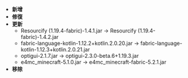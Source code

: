 - **新增**
- **修復**
- **更新**
    - Resourcify (1.19.4-fabric)-1.4.1.jar -> Resourcify (1.19.4-fabric)-1.4.2.jar
    - fabric-language-kotlin-1.12.2+kotlin.2.0.20.jar -> fabric-language-kotlin-1.12.3+kotlin.2.0.21.jar
    - optigui-2.1.7.jar -> optigui-2.3.0-beta.6+1.19.3.jar
    - e4mc_minecraft-5.1.0.jar -> e4mc_minecraft-fabric-5.2.1.jar
- **移除**